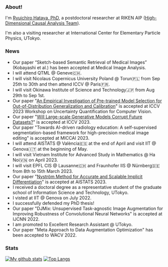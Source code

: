 ### About!

I'm [Ryuichiro Hataya, PhD](https://mosko.tokyo), a postdoctoral researcher at RIKEN AIP ([High-Dimensional Causal Analysis Team](https://www.riken.jp/research/labs/aip/generic_tech/highdim_cause_anl/index.html)).

I'm also a visiting researcher at International Center for Elementary Particle Physics, UTokyo.

### News

* Our paper “Sketch-based Semantic Retrieval of Medical Images” (Kobayashi et al.) has been accepted at Medical Image Analysis.
* I will attend QTML @ Geneve🇨🇭.
* I will visit Nicolaus Copernicus University Poland @ Torun🇵🇱 from Sep 25th to 30th and then attend ICCV @ Paris🇫🇷.
* I will visit Okinawa Institute of Science and Technology🇯🇵 from Aug 29th to Sep 1st.
* Our paper "[An Empirical Investigation of Pre-trained Model Selection for Out-of-Distribution Generalization and Calibration](https://arxiv.org/abs/2307.08187)" is accepted at ICCV 2023 Workshop on Uncertainty Quantification for Computer Vision.
* Our paper "[Will Large-scale Generative Models Corrupt Future Datasets?](https://arxiv.org/abs/2211.08095)" is accepted at ICCV 2023.
* Our paper "Towards AI-driven radiology education: A self-supervised segmentation-based framework for high-precision medical image editing" is accepted at MICCAI 2023.
* I will attend AISTATS @ València🇪🇸 at the end of April and visit IIT @ Genova🇮🇹 at the beginning of May.
* I will visit Vietnam Institute for Advanced Study in Mathematics @ Ha Noi🇻🇳 on April 2023.
* I will visit EPFL CIS @ Lausanne🇨🇭 and Fraunhofer IIS @ Nürnberg🇩🇪 from 8th to 15th March 2023.
* Our paper "[Nyström Method for Accurate and Scalable Implicit Differentiation](https://arxiv.org/abs/2302.09726)" is accepted at AISTATS 2023.
* I received a doctoral degree as a representative student of the graduate school of Information Science and Technology, UTokyo.
* I visted at IIT @ Genova on July 2022.
* I successfully defended my PhD thesis!
* Our paper "DJMix: Unsupervised Task-agnostic Image Augmentation for Improving Robustness of Convolutional Neural Networks" is accepted at IJCNN 2022.
* I am promoted to Excellent Research Assistant @ UTokyo.
* Our paper "Meta Approach to Data Augmentation Optimization" has been accepted to WACV 2022.


### Stats

[![My github stats](https://github-readme-stats.vercel.app/api?username=moskomule&count_private=true)](https://github.com/anuraghazra/github-readme-stats) [![Top Langs](https://github-readme-stats.vercel.app/api/top-langs/?username=moskomule&hide=javascript,html,css,jupyter%20notebook)](https://github.com/anuraghazra/github-readme-stats)

